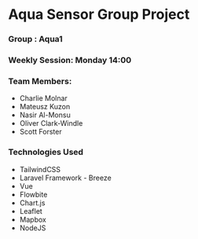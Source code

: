 # Aqua Sensor Group Project

### Group : Aqua1

### Weekly Session: Monday 14:00

### Team Members:

- Charlie Molnar
- Mateusz Kuzon
- Nasir Al-Monsu
- Oliver Clark-Windle
- Scott Forster

### Technologies Used
- TailwindCSS
- Laravel Framework - Breeze
- Vue
- Flowbite
- Chart.js
- Leaflet
- Mapbox
- NodeJS
